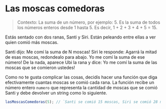 # Las moscas comedoras

> Contexto: La suma de un número, por ejemplo: 5. Es la suma de todos los números enteros desde 1 hasta 5. Es decir, 1 + 2 + 3 + 4 + 5 = 15.

Estás sentado con dos ranas, Santi y Siri. Están peleando entre ellas a ver quien comió más moscas.

Santi dijo: Me comí la suma de N moscas!
Siri le responde: Agarrá la mitad de esas moscas, redondealo para abajo. Yo me comí la suma de ese número!
De la nada, aparece Ubi la rana y dice: Yo me comí la suma de las moscas que se comieron ustedes!

Como no te gusta complicar las cosas, decidís hacer una función que diga efectivamente cuantas moscas se comió cada rana. La función recibe un número entero `numero` que representa la cantidad de moscas que se comió Santi y debe devolver un string como lo siguiente.

```ts
lasMoscasComedoras(5); // `Santi se comió 15 moscas, Siri se comió 28 moscas y Ubi se comió 946 moscas`
```
